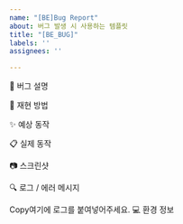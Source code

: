```yaml
---
name: "[BE]Bug Report"
about: 버그 발생 시 사용하는 템플릿
title: "[BE_BUG]"
labels: ''
assignees: ''

---
```


🐞 버그 설명
<!-- 어떤 버그가 발생했는지 설명해주세요. -->

🔄 재현 방법
<!-- 버그를 재현하기 위한 단계를 설명해주세요. -->




✨ 예상 동작
<!-- 원래 어떻게 동작해야 하나요? -->

📋 실제 동작
<!-- 실제로 어떻게 동작하나요? -->

📷 스크린샷
<!-- 가능한 경우 스크린샷을 추가해주세요. -->

🔍 로그 / 에러 메시지
<!-- 관련된 로그나 에러 메시지를 붙여넣어주세요. -->

Copy여기에 로그를 붙여넣어주세요.
💻 환경 정보

